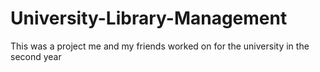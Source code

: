 # University-Library-Management
This was a project me and my friends worked on for the university in the second year
